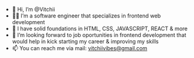 - 👋 Hi, I’m @Vitchii
- 👨‍💻 I’m a software engineer that specializes in frontend web development
- 🌱 I have solid foundations in HTML, CSS, JAVASCRIPT, REACT & more
- 👀 I’m looking forward to job oportunities in frontend development that would help in kick starting my career & improving my skills
- 📫 You can reach me via mail: vitchiivibes@gmail.com

<!--
**Vitchiana/Vitchiana** is a ✨ _special_ ✨ repository because its `README.md` (this file) appears on your GitHub profile.

Here are some ideas to get you started:

- 🔭 I’m currently working on ...
- 🌱 I’m currently learning ...
- 👯 I’m looking to collaborate on ...
- 🤔 I’m looking for help with ...
- 💬 Ask me about ...
- 📫 How to reach me: ...
- 😄 Pronouns: ...
- ⚡ Fun fact: ...
-->
